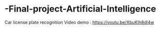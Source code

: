 # -Final-project-Artificial-Intelligence
Car license plate recognition
Video demo : https://youtu.be/XbuKIh8dl4w

